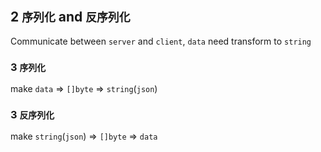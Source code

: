 ## 2 `序列化` and `反序列化` 
Communicate between `server` and `client`, `data` need transform to `string` 

### 3  `序列化` 
make `data` => `[]byte` => `string`(`json`)


### 3  `反序列化` 
make `string`(`json`) => `[]byte` => `data` 
